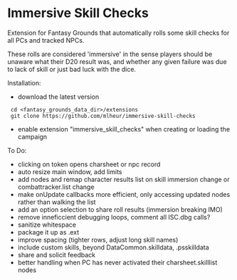 # Immersive Skill Checks

Extension for Fantasy Grounds that automatically rolls some skill checks for all PCs and tracked NPCs.

These rolls are considered 'immersive' in the sense players should be unaware what their D20 result was, and whether any given failure was due to lack of skill or just bad luck with the dice.

Installation:
 - download the latest version
```
 cd <fantasy_grounds_data_dir>/extensions
 git clone https://github.com/mlheur/immersive-skill-checks
```
 - enable extension "immersive_skill_checks" when creating or loading the campaign

To Do:
 - clicking on token opens charsheet or npc record
 - auto resize main window, add limits
 - add nodes and remap character results list on skill immersion change or combattracker.list change
 - make onUpdate callbacks more efficient, only accessing updated nodes rather than walking the list
 - add an option selection to share roll results (immersion breaking IMO)
 - remove inneficcient debugging loops, comment all ISC.dbg calls?
 - sanitize whitespace
 - package it up as .ext
 - improve spacing (tighter rows, adjust long skill names)
 - include custom skills, beyond DataCommon.skilldata, .psskilldata
 - share and solicit feedback
 - better handling when PC has never activated their charsheet.skilllist nodes